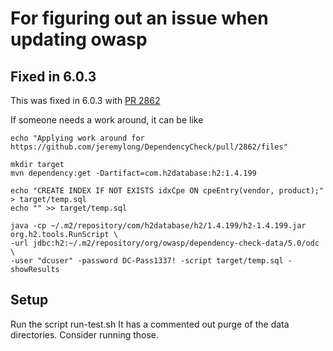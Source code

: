 # For figuring out an issue when updating owasp

## Fixed in 6.0.3
This was fixed in 6.0.3 with [PR 2862](https://github.com/jeremylong/DependencyCheck/pull/2862)

If someone needs a work around, it can be like
```
echo "Applying work around for https://github.com/jeremylong/DependencyCheck/pull/2862/files"

mkdir target
mvn dependency:get -Dartifact=com.h2database:h2:1.4.199

echo "CREATE INDEX IF NOT EXISTS idxCpe ON cpeEntry(vendor, product);" > target/temp.sql
echo "" >> target/temp.sql

java -cp ~/.m2/repository/com/h2database/h2/1.4.199/h2-1.4.199.jar org.h2.tools.RunScript \
-url jdbc:h2:~/.m2/repository/org/owasp/dependency-check-data/5.0/odc \
-user "dcuser" -password DC-Pass1337! -script target/temp.sql -showResults
```

## Setup
Run the script run-test.sh
It has a commented out purge of the data directories. Consider running those.


